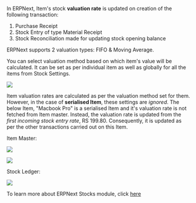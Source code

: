 In ERPNext, Item's stock **valuation rate** is updated on creation of the following transaction:

1.  Purchase Receipt
2.  Stock Entry of type Material Receipt
3.  Stock Reconciliation made for updating stock opening balance

ERPNext supports 2 valuation types: FIFO & Moving Average.

You can select valuation method based on which item's value will be calculated. It can be set as per individual item as well as globally for all the items from Stock Settings.

![](https://docs.erpnext.com/files/Ecw7uZV.png)

Item valuation rates are calculated as per the valuation method set for them. However, in the case of **serialised Item**, these settings are _ignored_. The below Item, "Macbook Pro" is a serialised Item and it's valuation rate is not fetched from Item master. Instead, the valuation rate is updated from the _first incoming stock entry rate_, RS 199.80. Consequently, it is updated as per the other transactions carried out on this Item.

Item Master:

![](https://docs.erpnext.com/files/SD7TwWD.png)

![](https://docs.erpnext.com/files/yhdnL5S.png)

Stock Ledger:

![](https://docs.erpnext.com/files/cXFcuOu.png)

To learn more about ERPNext Stocks module, click [here](https://erpnext.com/docs/user/manual/en/stock)